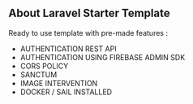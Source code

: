 
## About Laravel Starter Template

Ready to use template with pre-made features :

- AUTHENTICATION REST API
- AUTHENTICATION USING FIREBASE ADMIN SDK
- CORS POLICY
- SANCTUM
- IMAGE INTERVENTION
- DOCKER / SAIL INSTALLED